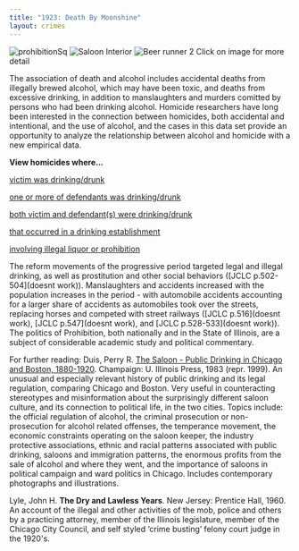 ```yaml
---
title: "1923: Death By Moonshine"
layout: crimes
---
```


![prohibitionSq](/img/crimes/moonshine/prohibitionSq.jpg)
![Saloon Interior](/img/crimes/moonshine/29.jpg)
![Beer runner 2](/img/crimes/moonshine/beerRunner2.jpg)
Click on image for more detail

The association of death and alcohol includes accidental deaths from illegally brewed alcohol, which may have been toxic, and deaths from excessive drinking, in addition to manslaughters and murders comitted by persons who had been drinking alcohol. Homicide researchers have long been interested in the connection between homicides, both accidental and intentional, and the use of alcohol, and the cases in this data set provide an opportunity to analyze the relationship between alcohol and homicide with a new empirical data.

**View homicides where...**

   [victim was drinking/drunk](/database/?backToResults=1&alcohol=1&page=1)

   [one or more of defendants was drinking/drunk](/database/?backToResults=1&alcohol=2&page=1)

   [both victim and defendant(s) were drinking/drunk](/database/?backToResults=1&alcohol=3&page=1)

   [that occurred in a drinking establishment](/database/?backToResults=1&alcohol=5&page=1)

   [involving illegal liquor or prohibition](/database/?backToResults=1&alcohol=6&page=1)

The reform movements of the progressive period targeted legal and illegal drinking, as well as prostitution and other social behaviors ([JCLC p.502-504](doesnt work)).  Manslaughters and accidents increased with the population increases in the period - with automobile accidents accounting for a larger share of accidents as automobiles took over the streets, replacing horses and competed with street railways ([JCLC p.516](doesnt work), [JCLC p.547](doesnt work), and [JCLC p.528-533](doesnt work)).  The politics of Prohibition, both nationally and in the State of Illinois, are a subject of considerable academic study and political commentary.

For further reading:
Duis, Perry R.  [The Saloon - Public Drinking in Chicago and Boston, 1880-1920](https://www.amazon.com/exec/obidos/tg/detail/-/0252067819/qid=1085762038/sr=1-1/ref=sr_1_1/104-6378665-5804747?v=glance&s=books).  Champaign:  U. Illinois Press, 1983 (repr. 1999). An unusual and especially relevant history of public drinking and its legal regulation, comparing Chicago and Boston. Very useful in counteracting stereotypes and misinformation about the surprisingly different saloon culture, and its connection to political life, in the two cities. Topics include: the official regulation of alcohol, the criminal prosecution or non-prosecution for alcohol related offenses, the temperance movement, the economic constraints operating on the saloon keeper, the industry protective associations, ethnic and racial patterns associated with public drinking, saloons and immigration patterns, the enormous profits from the sale of alcohol and where they went, and the importance of saloons in political campaign and ward politics in Chicago. Includes contemporary photographs and illustrations.  

Lyle, John H.  __The Dry and Lawless Years__.  New Jersey:  Prentice Hall, 1960. An account of the illegal and other activities of the mob, police and others by a practicing attorney, member of the Illinois legislature, member of the Chicago City Council, and self styled ‘crime busting’ felony court judge in the 1920's.
